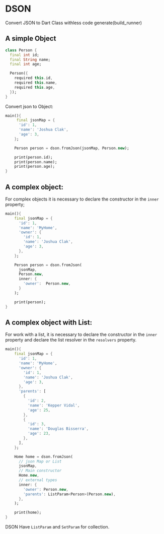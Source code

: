# DSON

Convert JSON to Dart Class withless code generate(build_runner)

## A simple Object

```dart
class Person {
  final int id;
  final String name;
  final int age;

  Person({
    required this.id,
    required this.name,
    required this.age,
  });
}
```

Convert json to Object:

```dart
main(){
     final jsonMap = {
      'id': 1,
      'name': 'Joshua Clak',
      'age': 3,
    };

    Person person = dson.fromJson(jsonMap, Person.new);

    print(person.id);
    print(person.name);
    print(person.age);
}


```

## A complex object:

For complex objects it is necessary to declare the constructor in the `inner` property;

```dart
main(){
    final jsonMap = {
      'id': 1,
      'name': 'MyHome',
      'owner': {
        'id': 1,
        'name': 'Joshua Clak',
        'age': 3,
      },
    };

    Person person = dson.fromJson(
      jsonMap, 
      Person.new,
      inner: {
        'owner':  Person.new,
      }
    );

    print(person);
}

```

## A complex object with List:

For work with a list, it is necessary to declare the constructor in the `inner` property and declare 
the list resolver in the `resolvers` property.

```dart
main(){
    final jsonMap = {
      'id': 1,
      'name': 'MyHome',
      'owner': {
        'id': 1,
        'name': 'Joshua Clak',
        'age': 3,
      },
      'parents': [
        {
          'id': 2,
          'name': 'Kepper Vidal',
          'age': 25,
        },
        {
          'id': 3,
          'name': 'Douglas Bisserra',
          'age': 23,
        },
      ],
    };

    Home home = dson.fromJson(
      // json Map or List
      jsonMap,
      // Main constructor
      Home.new,
      // external types
      inner: {
        'owner': Person.new,
        'parents': ListParam<Person>(Person.new),
      },
    );

    print(home);
}

```

DSON Have `ListParam` and `SetParam` for collection.


